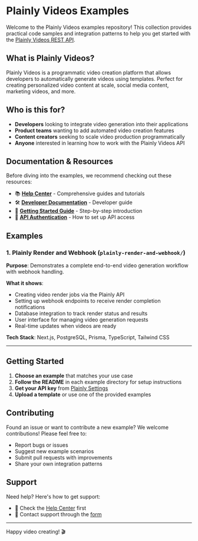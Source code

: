# Plainly Videos Examples

Welcome to the Plainly Videos examples repository! This collection provides practical code samples and integration patterns to help you get started with the [Plainly Videos REST API](https://www.plainlyvideos.com/).

## What is Plainly Videos?

Plainly Videos is a programmatic video creation platform that allows developers to automatically generate videos using templates. Perfect for creating personalized video content at scale, social media content, marketing videos, and more.

## Who is this for?

- **Developers** looking to integrate video generation into their applications
- **Product teams** wanting to add automated video creation features
- **Content creators** seeking to scale video production programmatically
- **Anyone** interested in learning how to work with the Plainly Videos API

## Documentation & Resources

Before diving into the examples, we recommend checking out these resources:

- 📚 **[Help Center](https://help.plainlyvideos.com/)** - Comprehensive guides and tutorials
- 🛠️ **[Developer Documentation](https://help.plainlyvideos.com/docs/developer-guide)** - Developer guide
- 🎯 **[Getting Started Guide](https://help.plainlyvideos.com/getting-started)** - Step-by-step introduction
- 🔑 **[API Authentication](https://help.plainlyvideos.com/docs/developer-guide/authentication-and-setup)** - How to set up API access

## Examples

### 1. Plainly Render and Webhook (`plainly-render-and-webhook/`)

**Purpose**: Demonstrates a complete end-to-end video generation workflow with webhook handling.

**What it shows**:
- Creating video render jobs via the Plainly API
- Setting up webhook endpoints to receive render completion notifications
- Database integration to track render status and results
- User interface for managing video generation requests
- Real-time updates when videos are ready

**Tech Stack**: Next.js, PostgreSQL, Prisma, TypeScript, Tailwind CSS

---

## Getting Started

1. **Choose an example** that matches your use case
2. **Follow the README** in each example directory for setup instructions
3. **Get your API key** from [Plainly Settings](https://app.plainlyvideos.com/dashboard/user/settings/general)
4. **Upload a template** or use one of the provided examples

## Contributing

Found an issue or want to contribute a new example? We welcome contributions! Please feel free to:
- Report bugs or issues
- Suggest new example scenarios
- Submit pull requests with improvements
- Share your own integration patterns

## Support

Need help? Here's how to get support:
- 📖 Check the [Help Center](https://help.plainlyvideos.com/) first
- 📧 Contact support through the [form](https://www.plainlyvideos.com/contact)

---

Happy video creating! 🎬
